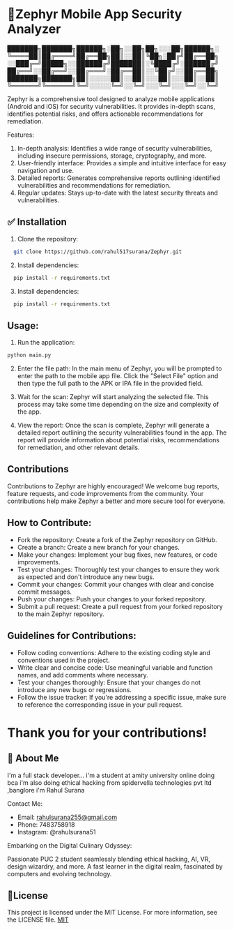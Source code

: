
# 🎉Zephyr Mobile App Security Analyzer





███████╗███████╗██████╗░██╗░░██╗██╗░░░██╗██████╗░
╚════██║██╔════╝██╔══██╗██║░░██║╚██╗░██╔╝██╔══██╗
░░███╔═╝█████╗░░██████╔╝███████║░╚████╔╝░██████╔╝
██╔══╝░░██╔══╝░░██╔═══╝░██╔══██║░░╚██╔╝░░██╔══██╗
███████╗███████╗██║░░░░░██║░░██║░░░██║░░░██║░░██║
╚══════╝╚══════╝╚═╝░░░░░╚═╝░░╚═╝░░░╚═╝░░░╚═╝░░╚═╝


Zephyr is a comprehensive tool designed to analyze mobile applications (Android and iOS) for security vulnerabilities. It provides in-depth scans, identifies potential risks, and offers actionable recommendations for remediation.

Features:

1. In-depth analysis: Identifies a wide range of security vulnerabilities, including insecure permissions, storage, cryptography, and more.
2. User-friendly interface: Provides a simple and intuitive interface for easy navigation and use.
3. Detailed reports: Generates comprehensive reports outlining identified vulnerabilities and recommendations for remediation.
4. Regular updates: Stays up-to-date with the latest security threats and vulnerabilities.


## ✅ Installation

1. Clone the repository:

```bash
  git clone https://github.com/rahul517surana/Zephyr.git
```

2. Install dependencies:

```bash
  pip install -r requirements.txt
```

3. Install dependencies:

```bash
  pip install -r requirements.txt
```
## Usage:
1. Run the application:


```bash
python main.py
```
2. Enter the file path: In the main menu of Zephyr, you will be prompted to enter the path to the mobile app file. Click the "Select File" option and then type the full path to the APK or IPA file in the provided field.

3. Wait for the scan: Zephyr will start analyzing the selected file. This process may take some time depending on the size and complexity of the app.


4. View the report: Once the scan is complete, Zephyr will generate a detailed report outlining the security vulnerabilities found in the app. The report will provide information about potential risks, recommendations for remediation, and other relevant details.
## Contributions

Contributions to Zephyr are highly encouraged! We welcome bug reports, feature requests, and code improvements from the community. Your contributions help make Zephyr a better and more secure tool for everyone.

## How to Contribute:

* Fork the repository: Create a fork of the Zephyr repository on GitHub.
* Create a branch: Create a new branch for your changes.
* Make your changes: Implement your bug fixes, new features, or code improvements.
* Test your changes: Thoroughly test your changes to ensure they work as expected and don't introduce any new bugs.
* Commit your changes: Commit your changes with clear and concise commit messages.
* Push your changes: Push your changes to your forked repository.
* Submit a pull request: Create a pull request from your forked repository to the main Zephyr repository.  


## Guidelines for Contributions:

* Follow coding conventions: Adhere to the existing coding style and conventions used in the project.
* Write clear and concise code: Use meaningful variable and function names, and add comments where necessary.
* Test your changes thoroughly: Ensure that your changes do not introduce any new bugs or regressions.
* Follow the issue tracker: If you're addressing a specific issue, make sure to reference the corresponding issue in your pull request.
# Thank you for your contributions!


## 🚀 About Me
I'm a full stack developer...
i'm a student at amity university online doing bca
i'm also doing ethical hacking from spidervella technologies pvt ltd ,banglore
i'm Rahul Surana


Contact Me:

- Email: rahulsurana255@gmail.com
- Phone: 7483758918
- Instagram: @rahulsurana51

Embarking on the Digital Culinary Odyssey:

Passionate PUC 2 student seamlessly blending ethical hacking, AI, VR, design wizardry, and more. A fast learner in the digital realm, fascinated by computers and evolving technology.

## 📄License




This project is licensed under the MIT License. For more information, see the LICENSE file.
[MIT](https://choosealicense.com/licenses/mit/)

